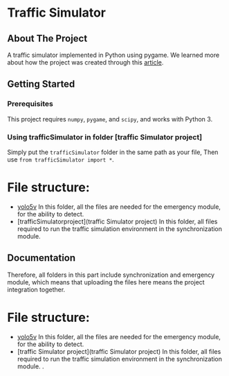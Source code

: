 # Traffic Simulator

## About The Project

A traffic simulator implemented in Python using pygame.
We learned more about how the project was created through this [article](https://towardsdatascience.com/simulating-traffic-flow-in-python-ee1eab4dd20f).

## Getting Started

### Prerequisites

This project requires `numpy`, `pygame`, and `scipy`, and works with Python 3.

### Using trafficSimulator in folder [traffic Simulator project]

Simply put the `trafficSimulator` folder in the same path as your file, Then use `from trafficSimulator import *`.

# File structure: 
- [yolo5v](yolov5) In this folder, all the files are needed for the emergency module, for the ability to detect.
- [trafficSimulatorproject](traffic Simulator project) In this folder, all files required to run the traffic simulation environment in the synchronization module.
## Documentation

Therefore, all folders in this part include synchronization and emergency module, which means that uploading the files here means the project integration together.
# File structure: 
- [yolo5v](yolov5) In this folder, all the files are needed for the emergency module, for the ability to detect.
- [traffic Simulator project](traffic Simulator project) In this folder, all files required to run the traffic simulation environment in the synchronization module.
.
